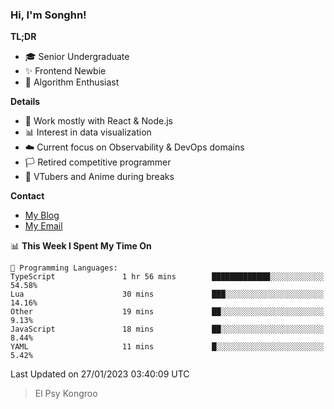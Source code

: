 ### Hi, I'm Songhn!

**TL;DR**

- 🎓 Senior Undergraduate
- ✨ Frontend Newbie
- 🎈 Algorithm Enthusiast

**Details**

- 🎯 Work mostly with React & Node.js
- 📊 Interest in data visualization
- ☁️ Current focus on Observability & DevOps domains
- 🏳️ Retired competitive programmer
- 🍵 VTubers and Anime during breaks

**Contact**
- [My Blog](https://blog.songhn.com)
- [My Email](mailto:nana7mi@duck.com)

<!--START_SECTION:waka-->
📊 **This Week I Spent My Time On** 

```text
💬 Programming Languages: 
TypeScript               1 hr 56 mins        █████████████░░░░░░░░░░░░   54.58% 
Lua                      30 mins             ███░░░░░░░░░░░░░░░░░░░░░░   14.16% 
Other                    19 mins             ██░░░░░░░░░░░░░░░░░░░░░░░   9.13% 
JavaScript               18 mins             ██░░░░░░░░░░░░░░░░░░░░░░░   8.44% 
YAML                     11 mins             █░░░░░░░░░░░░░░░░░░░░░░░░   5.42%

```


 Last Updated on 27/01/2023 03:40:09 UTC
<!--END_SECTION:waka-->

> El Psy Kongroo
